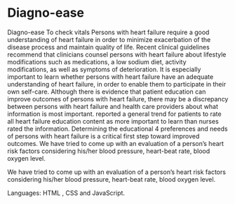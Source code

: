 # Diagno-ease
Diagno-ease To check vitals
Persons with heart failure require a good understanding of heart failure in order to minimize exacerbation of the disease process and maintain quality of life. Recent clinical guidelines recommend that clinicians counsel persons with heart failure about lifestyle modifications such as medications, a low sodium diet, activity modifications, as well as symptoms of deterioration. It is especially important to learn whether persons with heart failure have an adequate understanding of heart failure, in order to enable them to participate in their own self-care. Although there is evidence that patient education can improve outcomes of persons with heart failure, there may be a discrepancy between persons with heart failure and health care providers about what information is most important.  reported a general trend for patients to rate all heart failure education content as more important to learn than nurses rated the information. Determining the educational 4 preferences and needs of persons with heart failure is a critical first step toward improved outcomes. We have tried to come up with an evaluation of a person’s heart risk factors considering his/her blood pressure, heart-beat rate, blood oxygen level.


We have tried to come up with an evaluation of a person’s heart risk factors considering his/her blood pressure, heart-beat rate, blood oxygen level. 

Languages: HTML , CSS and JavaScript.

